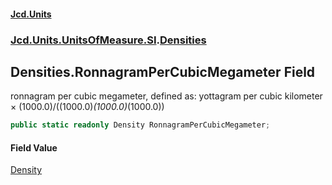#### [Jcd.Units](index.md 'index')
### [Jcd.Units.UnitsOfMeasure.SI](Jcd.Units.UnitsOfMeasure.SI.md 'Jcd.Units.UnitsOfMeasure.SI').[Densities](Densities.md 'Jcd.Units.UnitsOfMeasure.SI.Densities')

## Densities.RonnagramPerCubicMegameter Field

ronnagram per cubic megameter, defined as: yottagram per cubic kilometer × (1000.0)/((1000.0)*(1000.0)*(1000.0))

```csharp
public static readonly Density RonnagramPerCubicMegameter;
```

#### Field Value
[Density](Density.md 'Jcd.Units.UnitTypes.Density')
